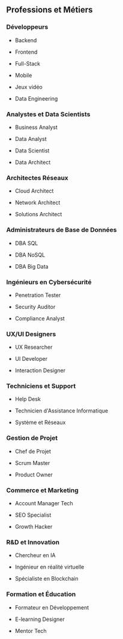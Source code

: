## Professions et Métiers

### Développeurs

- Backend

- Frontend

- Full-Stack

- Mobile

- Jeux vidéo

- Data Engineering

### Analystes et Data Scientists

- Business Analyst

- Data Analyst

- Data Scientist

- Data Architect

### Architectes Réseaux

- Cloud Architect

- Network Architect

- Solutions Architect

### Administrateurs de Base de Données

- DBA SQL

- DBA NoSQL

- DBA Big Data

### Ingénieurs en Cybersécurité

- Penetration Tester

- Security Auditor

- Compliance Analyst

### UX/UI Designers

- UX Researcher

- UI Developer

- Interaction Designer

### Techniciens et Support

- Help Desk

- Technicien d'Assistance Informatique

- Système et Réseaux

### Gestion de Projet

- Chef de Projet

- Scrum Master

- Product Owner

### Commerce et Marketing

- Account Manager Tech

- SEO Specialist

- Growth Hacker

### R&D et Innovation

- Chercheur en IA

- Ingénieur en réalité virtuelle

- Spécialiste en Blockchain

### Formation et Éducation

- Formateur en Développement

- E-learning Designer

- Mentor Tech